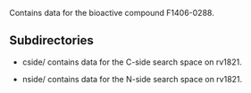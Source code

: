 Contains data for the bioactive compound F1406-0288.

## Subdirectories

- cside/ contains data for the C-side search space on rv1821.

- nside/ contains data for the N-side search space on rv1821.

